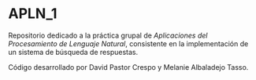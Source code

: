 # APLN_1

Repositorio dedicado a la práctica grupal de *Aplicaciones del Procesamiento de Lenguaje Natural*, consistente en la implementación de un sistema de búsqueda de respuestas.

Código desarrollado por David Pastor Crespo y Melanie Albaladejo Tasso.
